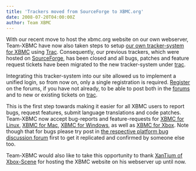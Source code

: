 ```yaml
---
title: 'Trackers moved from SourceForge to XBMC.org'
date: 2008-07-20T04:00:00Z
author: Team XBMC
---
```

With our recent move to host the xbmc.org website on our own webserver, Team-XBMC have now also taken steps to setup [our own tracker-system for XBMC](http://trac.xbmc.org/) using [Trac](http://trac.edgewall.org/). Consequently, our previous trackers, which were hosted on [SourceForge](https://sourceforge.net/projects/xbmc/), has been closed and all bugs, patches and feature request tickets have been migrated to the new tracker-system under [trac](http://trac.xbmc.org).

 Integrating this tracker-system into our site allowed us to implement a unified login, so from now on, only a single registration is required. [Register](https://forum.kodi.tv/register.php) on the forums, if you have not already, to be able to post both in the [forums](https://forum.kodi.tv/) and to new or existing tickets on [trac](http://trac.xbmc.org/).

 This is the first step towards making it easier for all XBMC users to report bugs, request features, submit language translations and code patches. Team-XBMC now accept bug-reports and feature-requests for [XBMC for Linux](https://kodi.wiki/download/), [XBMC for Mac](https://kodi.wiki/download/), [XBMC for Windows](https://kodi.wiki/download/), as well as [XBMC for Xbox](https://kodi.wiki/download/). Note though that for bugs please try post in [the respective platform bug discussion forum](https://forum.kodi.tv/) first to get it replicated and confirmed by someone else too.

 Team-XBMC would also like to take this opportunity to thank [XanTium of Xbox-Scene](http://www.xbox-scene.com) for hosting the XBMC website on his webserver up until now.

 